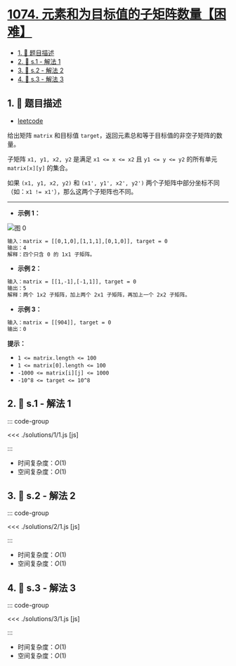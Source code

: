 # [1074. 元素和为目标值的子矩阵数量【困难】](https://github.com/tnotesjs/TNotes.leetcode/tree/main/notes/1074.%20%E5%85%83%E7%B4%A0%E5%92%8C%E4%B8%BA%E7%9B%AE%E6%A0%87%E5%80%BC%E7%9A%84%E5%AD%90%E7%9F%A9%E9%98%B5%E6%95%B0%E9%87%8F%E3%80%90%E5%9B%B0%E9%9A%BE%E3%80%91)

<!-- region:toc -->

- [1. 📝 题目描述](#1--题目描述)
- [2. 🎯 s.1 - 解法 1](#2--s1---解法-1)
- [3. 🎯 s.2 - 解法 2](#3--s2---解法-2)
- [4. 🎯 s.3 - 解法 3](#4--s3---解法-3)

<!-- endregion:toc -->

## 1. 📝 题目描述

- [leetcode](https://leetcode.cn/problems/number-of-submatrices-that-sum-to-target/)

给出矩阵 `matrix` 和目标值 `target`，返回元素总和等于目标值的非空子矩阵的数量。

子矩阵 `x1, y1, x2, y2` 是满足 `x1 <= x <= x2` 且 `y1 <= y <= y2` 的所有单元 `matrix[x][y]` 的集合。

如果 `(x1, y1, x2, y2)` 和 `(x1', y1', x2', y2')` 两个子矩阵中部分坐标不同（如：`x1 != x1'`），那么这两个子矩阵也不同。

---

- **示例 1：**

![图 0](https://cdn.jsdelivr.net/gh/tnotesjs/imgs@main/2025-09-17-15-41-04.png)

```txt
输入：matrix = [[0,1,0],[1,1,1],[0,1,0]], target = 0
输出：4
解释：四个只含 0 的 1x1 子矩阵。
```

- **示例 2：**

```txt
输入：matrix = [[1,-1],[-1,1]], target = 0
输出：5
解释：两个 1x2 子矩阵，加上两个 2x1 子矩阵，再加上一个 2x2 子矩阵。
```

- **示例 3：**

```txt
输入：matrix = [[904]], target = 0
输出：0
```

**提示：**

- `1 <= matrix.length <= 100`
- `1 <= matrix[0].length <= 100`
- `-1000 <= matrix[i][j] <= 1000`
- `-10^8 <= target <= 10^8`

## 2. 🎯 s.1 - 解法 1

::: code-group

<<< ./solutions/1/1.js [js]

:::

- 时间复杂度：$O(1)$
- 空间复杂度：$O(1)$

## 3. 🎯 s.2 - 解法 2

::: code-group

<<< ./solutions/2/1.js [js]

:::

- 时间复杂度：$O(1)$
- 空间复杂度：$O(1)$

## 4. 🎯 s.3 - 解法 3

::: code-group

<<< ./solutions/3/1.js [js]

:::

- 时间复杂度：$O(1)$
- 空间复杂度：$O(1)$
